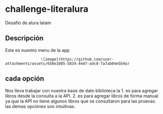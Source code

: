 # challenge-literalura
Desafío de alura latam 
## Descripción
Este es nuestro menu de la app

                    ![image](https://github.com/user-attachments/assets/650e1085-5834-4447-adc0-7a7ab04e5b9a)

## cada opción
Nos lleva trabajar con nuestra base de dato biblioteca
la 1. es para agregar libros desde la consulta a la API.
2. es para agregar libros de forma manual ya que la API no tiene algunos libros que se consultaron para las pruevas.
las demas opciónes son intuitivas.
